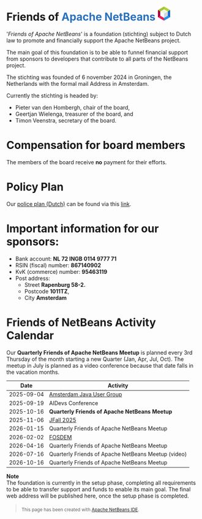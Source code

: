 # Friends of <a href="https://netbeans.org" style="text-decoration: none;color:#2A71BB"><b>Apache NetBeans</b> <img width="32px" heigh="auto" src="apache-netbeans.svg"/></a>

'*Friends of Apache NetBeans*' is a foundation (stichting) subject to Dutch law to promote and financially support
the Apache NetBeans project. 

The main goal of this foundation is to be able to funnel financial support from sponsors to developers that contribute to
all parts of the NetBeans project.

The stichting was founded of 6 november 2024 in Groningen, the Netherlands with the formal mail Address in Amsterdam.

Currently the stichting is headed by:

* Pieter van den Hombergh, chair of the board,
* Geertjan Wielenga, treasurer of the board, and
* Timon Veenstra, secretary of the board.

# Compensation for board members 
The members of the board receive **no** payment for their efforts.

# Policy Plan

Our [police plan (Dutch)](https://github.com/friendsofapachenetbeans/friendsofapachenetbeans.github.io/blob/main/beleidsplan.pdf) can be found via this [link](https://github.com/friendsofapachenetbeans/friendsofapachenetbeans.github.io/blob/main/beleidsplan.pdf).

# Important information for our sponsors:

* Bank account: **NL 72 INGB 0114 9777 71**
* RSIN (fiscal) number: **867140902**
* KvK (commerce) number: **95463119**
* Post address: 
    * Street **Rapenburg 58-2.**
    * Postcode **1011TZ**, 
    * City **Amsterdam**

# Friends of NetBeans Activity Calendar

Our **Quarterly Friends of Apache NetBeans Meetup** is planned 
every 3rd Thursday of the month starting a new Quarter (Jan, Apr, Jul, Oct).
The meetup in July is planned as a video conference because that date falls in the vacation months.

| Date          | Activity                                    |
|---------------|---------------------------------------------|
| 2025-09-04    | <a href="http://amsterdamjug.com/"> Amsterdam Java User Group</a> |
| 2025-09-19    | AIDevs Conference                           |
| 2025-10-16    | **Quarterly Friends of Apache NetBeans Meetup** |
| 2025-11-06    | <a href="https://jfall.nl/">JFall 2025</a>             |
| 2026-01-15    | Quarterly Friends of Apache NetBeans Meetup |
| 2026-02-02    | <a href="https://fosdem.org/2025/">FOSDEM</a>  |
| 2026-04-16    | Quarterly Friends of Apache NetBeans Meetup |
| 2026-07-16    | Quarterly Friends of Apache NetBeans Meetup (video) |
| 2026-10-16    | Quarterly Friends of Apache NetBeans Meetup |

**Note**\
The foundation is currently in the setup phase, completing all requirements to be able to transfer support and funds to enable its main goal.
The final web address will be published here, once the setup phase is completed.

> <sub>This page has been created with [Apache NetBeans IDE](https://netbeans.apache.org/front/main/index.html).</sub>

